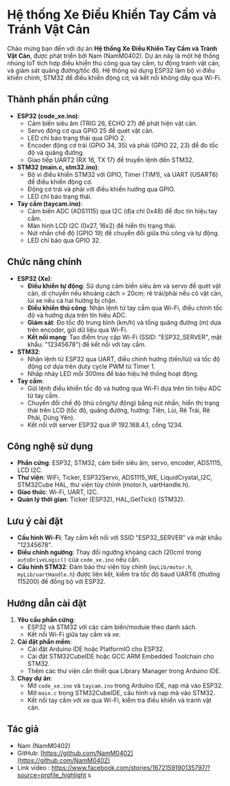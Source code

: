 # Hệ thống Xe Điều Khiển Tay Cầm và Tránh Vật Cản

Chào mừng bạn đến với dự án **Hệ thống Xe Điều Khiển Tay Cầm và Tránh Vật Cản**, được phát triển bởi Nam (NamM0402). Dự án này là một hệ thống nhúng IoT tích hợp điều khiển thủ công qua tay cầm, tự động tránh vật cản, và giám sát quãng đường/tốc độ. Hệ thống sử dụng ESP32 làm bộ vi điều khiển chính, STM32 để điều khiển động cơ, và kết nối không dây qua Wi-Fi.

## Thành phần phần cứng
- **ESP32 (code_xe.ino)**:
  - Cảm biến siêu âm (TRIG 26, ECHO 27) để phát hiện vật cản.
  - Servo động cơ qua GPIO 25 để quét vật cản.
  - LED chỉ báo trạng thái qua GPIO 2.
  - Encoder động cơ trái (GPIO 34, 35) và phải (GPIO 22, 23) để đo tốc độ và quãng đường.
  - Giao tiếp UART2 (RX 16, TX 17) để truyền lệnh đến STM32.
- **STM32 (main.c, stm32.ino)**:
  - Bộ vi điều khiển STM32 với GPIO, Timer (TIM1), và UART (USART6) để điều khiển động cơ.
  - Động cơ trái và phải với điều khiển hướng qua GPIO.
  - LED chỉ báo trạng thái.
- **Tay cầm (taycam.ino)**:
  - Cảm biến ADC (ADS1115) qua I2C (địa chỉ 0x48) để đọc tín hiệu tay cầm.
  - Màn hình LCD I2C (0x27, 16x2) để hiển thị trạng thái.
  - Nút nhấn chế độ (GPIO 19) để chuyển đổi giữa thủ công và tự động.
  - LED chỉ báo qua GPIO 32.

## Chức năng chính
- **ESP32 (Xe)**:
  - **Điều khiển tự động**: Sử dụng cảm biến siêu âm và servo để quét vật cản, di chuyển nếu khoảng cách > 20cm; rẽ trái/phải nếu có vật cản, lùi xe nếu cả hai hướng bị chặn.
  - **Điều khiển thủ công**: Nhận lệnh từ tay cầm qua Wi-Fi, điều chỉnh tốc độ và hướng dựa trên tín hiệu ADC.
  - **Giám sát**: Đo tốc độ trung bình (km/h) và tổng quãng đường (m) dựa trên encoder, gửi dữ liệu qua Wi-Fi.
  - **Kết nối mạng**: Tạo điểm truy cập Wi-Fi (SSID: "ESP32_SERVER", mật khẩu: "12345678") để kết nối với tay cầm.
- **STM32**:
  - Nhận lệnh từ ESP32 qua UART, điều chỉnh hướng (tiến/lùi) và tốc độ động cơ dựa trên duty cycle PWM từ Timer 1.
  - Nhấp nháy LED mỗi 300ms để báo hiệu hệ thống hoạt động.
- **Tay cầm**:
  - Gửi lệnh điều khiển tốc độ và hướng qua Wi-Fi dựa trên tín hiệu ADC từ tay cầm.
  - Chuyển đổi chế độ (thủ công/tự động) bằng nút nhấn, hiển thị trạng thái trên LCD (tốc độ, quãng đường, hướng: Tiên, Lùi, Rẽ Trái, Rẽ Phải, Dừng Yên).
  - Kết nối với server ESP32 qua IP 192.168.4.1, cổng 1234.

## Công nghệ sử dụng
- **Phần cứng**: ESP32, STM32, cảm biến siêu âm, servo, encoder, ADS1115, LCD I2C.
- **Thư viện**: WiFi, Ticker, ESP32Servo, ADS1115_WE, LiquidCrystal_I2C, STM32Cube HAL, thư viện tùy chỉnh (motor.h, uartHandle.h).
- **Giao thức**: Wi-Fi, UART, I2C.
- **Quản lý thời gian**: Ticker (ESP32), HAL_GetTick() (STM32).

## Lưu ý cài đặt
- **Cấu hình Wi-Fi**: Tay cầm kết nối với SSID "ESP32_SERVER" và mật khẩu "12345678".
- **Điều chỉnh ngưỡng**: Thay đổi ngưỡng khoảng cách (20cm) trong `autoDriveLogic()` của `code_xe.ino` nếu cần.
- **Cấu hình STM32**: Đảm bảo thư viện tùy chỉnh (`myLib/motor.h`, `myLib/uartHandle.h`) được liên kết, kiểm tra tốc độ baud UART6 (thường 115200) để đồng bộ với ESP32.

## Hướng dẫn cài đặt
1. **Yêu cầu phần cứng**:
   - ESP32 và STM32 với các cảm biến/moduie theo danh sách.
   - Kết nối Wi-Fi giữa tay cầm và xe.
2. **Cài đặt phần mềm**:
   - Cài đặt Arduino IDE hoặc PlatformIO cho ESP32.
   - Cài đặt STM32CubeIDE hoặc GCC ARM Embedded Toolchain cho STM32.
   - Thêm các thư viện cần thiết qua Library Manager trong Arduino IDE.
3. **Chạy dự án**:
   - Mở `code_xe.ino` và `taycam.ino` trong Arduino IDE, nạp mã vào ESP32.
   - Mở `main.c` trong STM32CubeIDE, cấu hình và nạp mã vào STM32.
   - Kết nối tay cầm với xe qua Wi-Fi, kiểm tra điều khiển và tránh vật cản.

## Tác giả
-  Nam (NamM0402)
- GitHub: [https://github.com/NamM0402](https://github.com/NamM0402)
- Link video : https://www.facebook.com/stories/1672159190135797/?source=profile_highlight s

